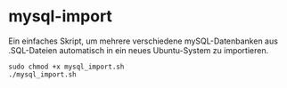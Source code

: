 # mysql-import
Ein einfaches Skript, um mehrere verschiedene mySQL-Datenbanken aus .SQL-Dateien automatisch in ein neues Ubuntu-System zu importieren.


```
sudo chmod +x mysql_import.sh
./mysql_import.sh
```
